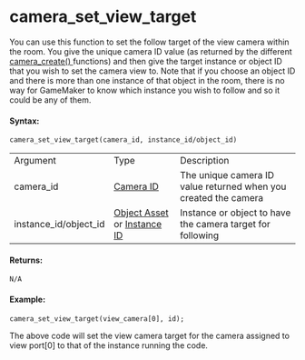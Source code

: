 # camera_set_view_target

You can use this function to set the follow target of the view camera
within the room. You give the unique camera ID value (as returned by the
different [ camera_create() ](camera_create) functions) and then
give the target instance or object ID that you wish to set the camera
view to. Note that if you choose an object ID and there is more than one
instance of that object in the room, there is no way for GameMaker to
know which instance you wish to follow and so it could be any of them.

#### Syntax:

``` gml
camera_set_view_target(camera_id, instance_id/object_id)
```

|                       |                                                                                                                                                                                         |                                                                 |
|-----------------------|-----------------------------------------------------------------------------------------------------------------------------------------------------------------------------------------|-----------------------------------------------------------------|
| Argument              | Type                                                                                                                                                                                    | Description                                                     |
| camera_id             |  [Camera ID](../../../../../GameMaker_Language/GML_Reference/Cameras_And_Display/Cameras_And_Viewports/camera_create)                                                               | The unique camera ID value returned when you created the camera |
| instance_id/object_id |  [Object Asset](../../../../../The_Asset_Editors/Objects) or [Instance ID](../../../../../GameMaker_Language/GML_Reference/Asset_Management/Instances/Instance_Variables/id)    | Instance or object to have the camera target for following      |

#### Returns:

``` gml
N/A
```

#### Example:

``` gml
camera_set_view_target(view_camera[0], id);
```

The above code will set the view camera target for the camera assigned
to view port\[0\] to that of the instance running the code.
